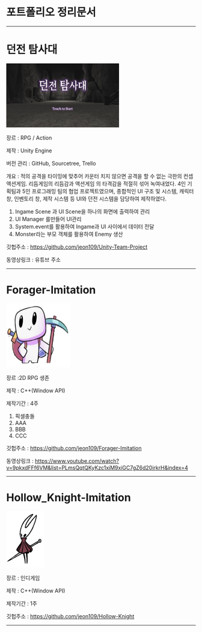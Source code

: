 # 포트폴리오 정리문서

------------

# 던전 탐사대
<img src="/Scripts/던전 탐사대.jpg"  width="300" height="170">

장르 : RPG / Action

제작 : Unity Engine 

버전 관리 : GitHub, Sourcetree, Trello

개요 : 적의 공격을 타이밍에 맞추어 카운터 치지 않으면 공격을 할 수 없는 극한의 컨셉 액션게임. 리듬게임의 리듬감과 액션게임 의 타격감을 적절히 섞어 녹여내었다.
4인 기획팀과 5인 프로그래밍 팀의 협업 프로젝트였으며, 
종합적인 UI 구조 및 시스템, 캐릭터 창, 인벤토리 창, 제작 시스템 등 UI와 던전 시스템을 담당하여 제작하였다.

1. Ingame Scene 과 UI Scene을 하나의 화면에 출력하여 관리
2. UI Manager 를만들어 UI관리
3. System.event를 활용하여 Ingame과 UI 사이에서 데이터 전달
4. Monster라는 부모 객체를 활용하여 Enemy 생산

깃헙주소 : https://github.com/jeon109/Unity-Team-Project

동영상링크 :  유튜브 주소

------------

# Forager-Imitation
<img src="/Scripts/For.png"  width="170" height="170">

장르 :2D RPG 생존

제작 :  C++(Window API)

제작기간 : 4주

1. 픽셀충돌
2. AAA
3. BBB
4. CCC


깃헙주소 : https://github.com/jeon109/Forager-Imitation

동영상링크 :  https://www.youtube.com/watch?v=9pkxdFFf6VM&list=PLmsQqtQKyKzc1xjM9xiGC7gZ6d20irkrH&index=4

------------

# Hollow_Knight-Imitation
<img src="/Scripts/Hollow.png"  width="100" height="150">

장르 : 인디게임

제작 :  C++(Window API)

제작기간 : 1주

깃헙주소 : https://github.com/jeon109/Hollow-Knight

------------
